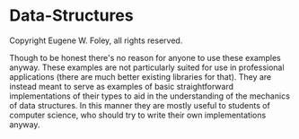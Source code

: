 Data-Structures
===============

Copyright Eugene W. Foley, all rights reserved.

Though to be honest there's no reason for anyone to use these examples anyway.  These examples are not particularly suited for use in professional applications (there are much better existing libraries for that). They are instead meant to serve as examples of basic straightforward implementations of their types to aid in the understanding of the mechanics of data structures.  In this manner they are mostly useful to students of computer science, who should try to write their own implementations anyway.
